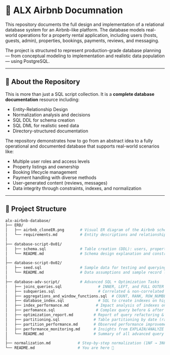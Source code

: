 # 🏡 ALX Airbnb Documnation

This repository documents the full design and implementation of a relational database system for an Airbnb-like platform. The database models real-world operations for a property rental application, including users (hosts, guests, admin), properties, bookings, payments, reviews, and messaging.

The project is structured to represent production-grade database planning — from conceptual modeling to implementation and realistic data population — using PostgreSQL.

---

## 📄 About the Repository

This is more than just a SQL script collection. It is a **complete database documentation** resource including:

- Entity-Relationship Design
- Normalization analysis and decisions
- SQL DDL for schema creation
- SQL DML for realistic seed data
- Directory-structured documentation

The repository demonstrates how to go from an abstract idea to a fully operational and documented database that supports real-world scenarios like:

- Multiple user roles and access levels
- Property listings and ownership
- Booking lifecycle management
- Payment handling with diverse methods
- User-generated content (reviews, messages)
- Data integrity through constraints, indexes, and normalization

---

## 📁 Project Structure

```bash
alx-airbnb-database/
├── ERD/
│   ├── airbnb_cloneER.png       # Visual ER diagram of the Airbnb schema
│   └── requirements.md          # Entity descriptions and relationship mapping
│
├── database-script-0x01/
│   ├── schema.sql               # Table creation (DDL): users, properties, bookings, etc.
│   └── README.md                # Schema design explanation and constraints
│
├── database-script-0x02/
│   ├── seed.sql                 # Sample data for testing and querying
│   └── README.md                # Data assumptions and sample record logic
│
├── database-adv-script/         # Advanced SQL + Optimization Tasks
│   ├── joins_queries.sql                # INNER, LEFT, and FULL OUTER JOIN examples
│   ├── subqueries.sql                   # Correlated & non-correlated subqueries
│   ├── aggregations_and_window_functions.sql  # COUNT, RANK, ROW_NUMBER, etc.
│   ├── database_index.sql               # SQL to create indexes on high-usage columns
│   ├── index_performance.md            # Impact analysis of indexes on query speed
│   ├── perfomance.sql                  # Complex query before & after optimization (with EXPLAIN ANALYZE)
│   ├── optimization_report.md         # Report of query refactoring & speedup results
│   ├── partitioning.sql               # Table partitioning by date (range partitioning)
│   ├── partition_performance.md       # Observed performance improvements post-partitioning
│   ├── performance_monitoring.md      # Insights from EXPLAIN/ANALYZE and schema tuning
│   └── README.md                      # Summary of all advanced query work
│
├── normalization.md            # Step-by-step normalization (1NF → 3NF) with applied schema changes
└── README.md                   # You are here 📌
